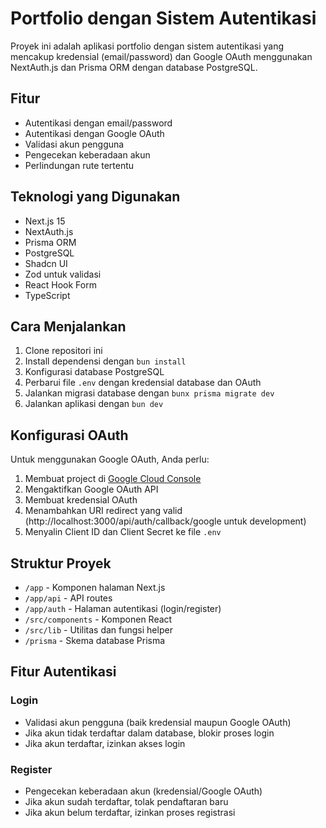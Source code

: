 # Portfolio dengan Sistem Autentikasi

Proyek ini adalah aplikasi portfolio dengan sistem autentikasi yang mencakup kredensial (email/password) dan Google OAuth menggunakan NextAuth.js dan Prisma ORM dengan database PostgreSQL.

## Fitur

- Autentikasi dengan email/password
- Autentikasi dengan Google OAuth
- Validasi akun pengguna
- Pengecekan keberadaan akun
- Perlindungan rute tertentu

## Teknologi yang Digunakan

- Next.js 15
- NextAuth.js
- Prisma ORM
- PostgreSQL
- Shadcn UI
- Zod untuk validasi
- React Hook Form
- TypeScript

## Cara Menjalankan

1. Clone repositori ini
2. Install dependensi dengan `bun install`
3. Konfigurasi database PostgreSQL
4. Perbarui file `.env` dengan kredensial database dan OAuth
5. Jalankan migrasi database dengan `bunx prisma migrate dev`
6. Jalankan aplikasi dengan `bun dev`

## Konfigurasi OAuth

Untuk menggunakan Google OAuth, Anda perlu:

1. Membuat project di [Google Cloud Console](https://console.cloud.google.com/)
2. Mengaktifkan Google OAuth API
3. Membuat kredensial OAuth
4. Menambahkan URI redirect yang valid (http://localhost:3000/api/auth/callback/google untuk development)
5. Menyalin Client ID dan Client Secret ke file `.env`

## Struktur Proyek

- `/app` - Komponen halaman Next.js
- `/app/api` - API routes
- `/app/auth` - Halaman autentikasi (login/register)
- `/src/components` - Komponen React
- `/src/lib` - Utilitas dan fungsi helper
- `/prisma` - Skema database Prisma

## Fitur Autentikasi

### Login

- Validasi akun pengguna (baik kredensial maupun Google OAuth)
- Jika akun tidak terdaftar dalam database, blokir proses login
- Jika akun terdaftar, izinkan akses login

### Register

- Pengecekan keberadaan akun (kredensial/Google OAuth)
- Jika akun sudah terdaftar, tolak pendaftaran baru
- Jika akun belum terdaftar, izinkan proses registrasi
